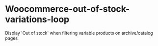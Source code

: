 # Woocommerce-out-of-stock-variations-loop
Display 'Out of stock' when filtering variable products on archive/catalog pages

